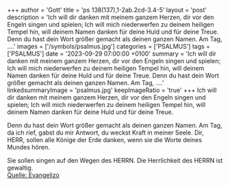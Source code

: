 +++
author = 'Gott'
title = 'ps 138(137),1-2ab.2cd-3.4-5'
layout = 'post'
description = 'Ich will dir danken  mit meinem ganzem Herzen, dir vor den Engeln singen und spielen; Ich will mich niederwerfen zu deinem heiligen Tempel hin,  will deinem Namen danken für deine Huld und für deine Treue.   Denn du hast dein Wort größer gemacht als deinen ganzen Namen. Am Tag, ....'
images = ['/symbols/psalmus.jpg']
categories = ['PSALMUS']
tags = ['PSALMUS']
date = '2023-09-29 07:00:00 +0100'
summary = 'Ich will dir danken  mit meinem ganzem Herzen, dir vor den Engeln singen und spielen; Ich will mich niederwerfen zu deinem heiligen Tempel hin,  will deinem Namen danken für deine Huld und für deine Treue.   Denn du hast dein Wort größer gemacht als deinen ganzen Namen. Am Tag, ....'
linkedsummaryImage = 'psalmus.jpg'
keepImageRatio = 'true'
+++
Ich will dir danken  mit meinem ganzem Herzen,
dir vor den Engeln singen und spielen;
Ich will mich niederwerfen zu deinem heiligen Tempel hin, 
will deinem Namen danken für deine Huld und für deine Treue. 

Denn du hast dein Wort
größer gemacht als deinen ganzen Namen.
Am Tag, da ich rief, gabst du mir Antwort, du weckst Kraft in meiner Seele.<!--more--> 
Dir, HERR, sollen alle Könige der Erde danken, wenn sie die Worte deines Mundes hören.

Sie sollen singen auf den Wegen des HERRN. Die Herrlichkeit des HERRN ist gewaltig.<br> [Quelle: Evangelizo](https://evangeliumtagfuertag.org/DE/gospel)